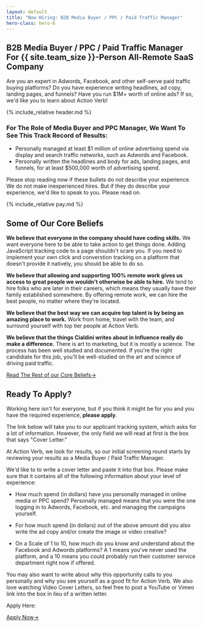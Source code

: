 ```yaml
---
layout: default
title: "Now Hiring: B2B Media Buyer / PPC / Paid Traffic Manager"
hero-class: hero-6
---
```


## B2B Media Buyer / PPC / Paid Traffic Manager For {{ site.team_size }}-Person All-Remote SaaS Company

Are you an expert in Adwords, Facebook, and other self-serve paid
traffic buying platforms?  Do you have experience writing headlines, ad
copy, landing pages, and funnels?  Have you run $1M+ worth of
online ads?  If so, we'd like you to learn about Action Verb!

{% include_relative header.md %}


### For The Role of Media Buyer and PPC Manager, We Want To See This Track Record of Results:

 * Personally managed at least $1 million of online advertising spend via display and search traffic networks, such as Adwords and Facebook.
 * Personally written the headlines and body for ads, landing pages, and funnels, for at least $500,000 worth of advertising spend.

Please stop reading now if these bullets do not describe your
experience.  We do not make inexperienced hires.  But if they do
describe your experience, we'd like to speak to you.  Please read on.

{% include_relative pay.md %}


## Some of Our Core Beliefs

**We believe that everyone in the company should have coding
skills.** We want everyone here to be able to take action to get things
done.  Adding JavaScript tracking code to a page shouldn't scare you.
If you need to implement your own click and converstion tracking on
a platform that doesn't provide it natively, you should be able to do
so.

**We believe that allowing and supporting 100% remote work gives us
access to great people we wouldn't otherwise be able to hire.**  We tend
to hire folks who are later in their careers, which means they usually
have their family established somewhere.  By offering remote work, we
can hire the best people, no matter where they're located.

**We believe that the best way we can acquire top talent is by being an
amazing place to work.**  Work from home, travel with the team, and
surround yourself with top tier people at Action Verb.

**We believe that the things Cialdini writes about in Influence really
do make a difference.** There is art to marketing, but it is mostly a
science.  The process has been well studied and documented.  If you're
the right candidiate for this job, you'll be well-studied on the art and
science of driving paid traffic.

<p><a class="page-btn f7 f5-ns ttu tracked-slight mb2" href="/core-beliefs">Read The Rest of our Core Beliefs<span class="pl1">&#8594;</span></a></p>

## Ready To Apply?

Working here isn't for everyone, but if you think it might be for you and you have the required experience, **please apply**.

The link below will take you to our applicant tracking system, which
asks for a lot of information.  However, the only field we will read at
first is the box that says "Cover Letter."

At Action Verb, we look for results, so our initial screening round
starts by reviewing your results as a Media Buyer / Paid Traffic
Manager.

We'd like to to write a cover letter and paste it into that box.  Please make sure
that it contains all of the following information about your level of experience:

 * How much spend (in dollars) have you personally managed in online media or PPC spend?  Personally managed means that you were the one logging in to Adwords, Facebook, etc. and managing the campaigns yourself.

 * For how much spend (in dollars) out of the above amount did you also write the ad copy and/or create the image or video creative?

 * On a Scale of 1 to 10, how much do you know and understand about the Facebook and Adwords platforms?  A 1 means you've never used the platform, and a 10 means you could probably run their customer service department right now if offered.

You may also want to write about why this opportunity calls to you
personally and why you see yourself as a good fit for Action Verb.  We
also love watching Video Cover Letters, so feel free to post a YouTube
or Vimeo link into the box in lieu of a written letter.

Apply Here:

<p><a class="page-btn f7 f5-ns ttu tracked-slight mb2" href="http://actionverb.applytojob.com/apply/Rp1yGctWDi/B2B-SaaS-VP-Of-Marketing">Apply Now<span class="pl1">&#8594;</span></a></p>
